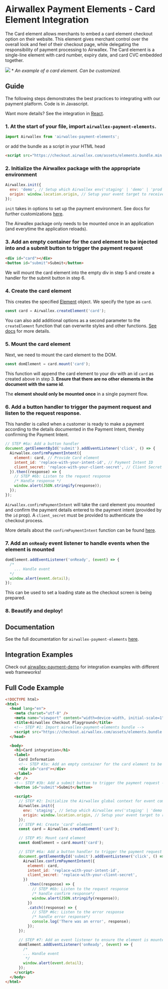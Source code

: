 # Airwallex Payment Elements - Card Element Integration

The Card element allows merchants to embed a card element checkout option on their website. This element gives merchant control over the overall look and feel of their checkout page, while delegating the responsibility of payment processing to Airwallex. The Card element is a single-line element with card number, expiry date, and card CVC embedded together.

![](assets/card.png) \* _An example of a card element. Can be customized._

## Guide

The following steps demonstrates the best practices to integrating with our payment platform. Code is in Javascript.

Want more details? See the integration in [React](/integrations/react/src/components/Card.jsx).

### 1. At the start of your file, import `airwallex-payment-elements`.

```js
import Airwallex from 'airwallex-payment-elements';
```

or add the bundle as a script in your HTML head

```html
<script src="https://checkout.airwallex.com/assets/elements.bundle.min.js"></script>
```

### 2. Initialize the Airwallex package with the appropriate environment

```js
Airwallex.init({
  env: 'demo', // Setup which Airwallex env('staging' | 'demo' | 'prod') to integrate with
  origin: window.location.origin, // Setup your event target to receive the browser events message
});
```

`init` takes in options to set up the payment environment. See docs for further customizations [here](/docs/airwallex-payment-elements#init).

The Airwallex package only needs to be mounted once in an application (and everytime the application reloads).

### 3. Add an empty container for the card element to be injected into and a submit button to trigger the payment request

```html
<div id="card"></div>
<button id="submit">Submit</button>
```

We will mount the card element into the empty div in step 5 and create a handler for the submit button in step 6.

### 4. Create the card element

This creates the specified [Element](/docs#Element) object. We specify the type as `card`.

```js
const card = Airwallex.createElement('card');
```

You can also add additional options as a second parameter to the `createElement` function that can overwrite styles and other functions. [See docs](/docs#createElement) for more details.

### 5. Mount the card element

Next, we need to mount the card element to the DOM.

```js
const domElement = card.mount('card');
```

This function will append the card element to your div with an id `card` as created above in step 3. **Ensure that there are no other elements in the document with the same id**.

The **element should only be mounted once** in a single payment flow.

### 6. Add a button handler to trigger the payment request and listen to the request response.

This handler is called when a customer is ready to make a payment according to the details documented in the Payment Intent, thereby confirming the Payment Intent.

```js
// STEP #6a: Add a button handler
document.getElementById('submit').addEventListener('click', () => {
  Airwallex.confirmPaymentIntent({
    element: card, // Provide Card element
    intent_id: 'replace-with-your-intent-id', // Payment Intent ID
    client_secret: 'replace-with-your-client-secret', // Client Secret
  }).then((response) => {
    // STEP #6b: Listen to the request response
    /* Handle response */
    window.alert(JSON.stringify(response));
  });
});
```

`Airwallex.confirmPaymentIntent` will take the card element you mounted and confirm the payment details entered to the payment intent (provided by the `id` prop). A `client_secret` must be provided to authenticate the checkout process.

More details about the `confirmPaymentIntent` function can be found [here](/docs#confirmPaymentIntent).

### 7. Add an `onReady` event listener to handle events when the element is mounted

```js
domElement.addEventListener('onReady', (event) => {
  /*
    ... Handle event
  */
  window.alert(event.detail);
});
```

This can be used to set a loading state as the checkout screen is being prepared.

### 8. Beautify and deploy!

## Documentation

See the full documentation for `airwallex-payment-elements` [here](/docs).

## Integration Examples

Check out [airwallex-payment-demo](/../../tree/master) for integration examples with different web frameworks!

## Full Code Example

```html
<!DOCTYPE html>
<html>
  <head lang="en">
    <meta charset="utf-8" />
    <meta name="viewport" content="width=device-width, initial-scale=1" />
    <title>Airwallex Checkout Playground</title>
    <!-- STEP #1: Import airwallex-payment-elements bundle -->
    <script src="https://checkout.airwallex.com/assets/elements.bundle.min.js"></script>
  </head>

  <body>
    <h1>Card integration</h1>
    <label>
      Card Information
      <!-- STEP #3a: Add an empty container for the card element to be injected into -->
      <div id="card"></div>
    </label>
    <br />
    <!-- STEP #3b: Add a submit button to trigger the payment request -->
    <button id="submit">Submit</button>

    <script>
      // STEP #2: Initialize the Airwallex global context for event communication
      Airwallex.init({
        env: 'staging', // Setup which Airwallex env('staging' | 'demo' | 'prod') to integrate with
        origin: window.location.origin, // Setup your event target to receive the browser events message
      });
      // STEP #4: Create 'card' element
      const card = Airwallex.createElement('card');

      // STEP #5: Mount card element
      const domElement = card.mount('card');

      // STEP #6a: Add a button handler to trigger the payment request
      document.getElementById('submit').addEventListener('click', () => {
        Airwallex.confirmPaymentIntent({
          element: card,
          intent_id: 'replace-with-your-intent-id',
          client_secret: 'replace-with-your-client-secret',
        })
          .then((response) => {
            // STEP #6b: Listen to the request response
            /* handle confirm response*/
            window.alert(JSON.stringify(response));
          })
          .catch((response) => {
            // STEP #6c: Listen to the error response
            /* handle error response*/
            console.log('There was an error', response);
          });
      });

      // STEP #7: Add an event listener to ensure the element is mounted
      domElement.addEventListener('onReady', (event) => {
        /*
        ... Handle event
         */
        window.alert(event.detail);
      });
    </script>
  </body>
</html>
```
